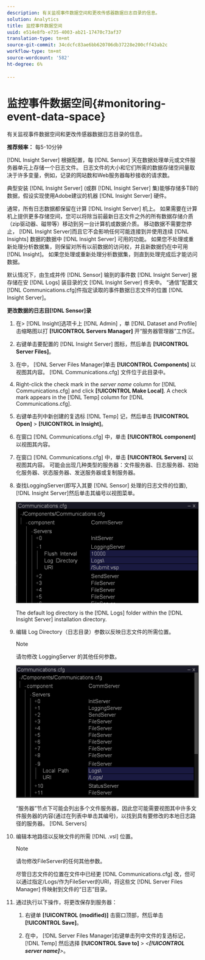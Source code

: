 ```yaml
---
description: 有关监视事件数据空间和更改传感器数据日志目录的信息。
solution: Analytics
title: 监控事件数据空间
uuid: e514e8fb-e735-4003-ab21-17470c73af37
translation-type: tm+mt
source-git-commit: 34cdcfc83ae6bb620706db37228e200cff43ab2c
workflow-type: tm+mt
source-wordcount: '582'
ht-degree: 6%

---
```



# 监控事件数据空间{#monitoring-event-data-space}

有关监视事件数据空间和更改传感器数据日志目录的信息。

**推荐频率：** 每5-10分钟

[!DNL Insight Server] 根据配置，每 [!DNL Sensor] 天在数据处理单元或文件服务器单元上存储一个日志文件。 日志文件的大小和它们所需的数据存储空间量取决于许多变量，例如，记录的网站数和Web服务器每秒接收的请求数。

典型安装 [!DNL Insight Server] (或群 [!DNL Insight Server] 集)能够存储多TB的数据，假设实现使用Adobe建议的机器 [!DNL Insight Server] 硬件。

通常，所有日志数据都保留在计算 [!DNL Insight Server] 机上。 如果需要在计算机上提供更多存储空间，您可以将除当前最新日志文件之外的所有数据存储介质（zip驱动器、磁带等）移动到另一台计算机或数据介质。 移动数据不需要您停止， [!DNL Insight Server]而且它不会影响任何可能连接到并使用连续 [!DNL Insights] 数据的数据中 [!DNL Insight Server] 可用的功能。 如果您不处理或重新处理分析数据集，则保留对所有以前数据的访问权，并且新数据仍在中可用 [!DNL Insight]。 如果您处理或重新处理分析数据集，则直到处理完成后才能访问数据。

默认情况下，由生成并传 [!DNL Sensor] 输到的事件数 [!DNL Insight Server] 据存储在安 [!DNL Logs] 装目录的文 [!DNL Insight Server] 件夹中。 “通信”配置文 [!DNL Communications.cfg]件指定读取的事件数据日志文件的位置 [!DNL Insight Server]。

**更改数据的日志目[!DNL Sensor]录**

1. 在> [!DNL Insight]选项卡上 [!DNL Admin] ，单 [!DNL Dataset and Profile] 击缩略图以打 **[!UICONTROL Servers Manager]** 开“服务器管理器”工作区。
1. 右键单击要配置的 [!DNL Insight Server] 图标，然后单击 **[!UICONTROL Server Files]**。
1. 在中， [!DNL Server Files Manager]单击 **[!UICONTROL Components]** 以视图其内容。 [!DNL Communications.cfg] 文件位于此目录中。
1. Right-click the check mark in the *server name* column for [!DNL Communications.cfg] and click **[!UICONTROL Make Local]**. A check mark appears in the [!DNL Temp] column for [!DNL Communications.cfg].
1. 右键单击列中新创建的复选标 [!DNL Temp] 记，然后单击 **[!UICONTROL Open]** > **[!UICONTROL in Insight]**。
1. 在窗口 [!DNL Communications.cfg] 中，单击 **[!UICONTROL component]** 以视图其内容。
1. 在窗口 [!DNL Communications.cfg] 中，单击 **[!UICONTROL Servers]** 以视图其内容。 可能会出现几种类型的服务器：文件服务器、日志服务器、初始化服务器、状态服务器、发送服务器或复制服务器。
1. 查找LoggingServer(即写入其要 [!DNL Sensor] 处理的日志文件的位置), [!DNL Insight Server]然后单击其编号以视图菜单。

   ![步骤信息](assets/cfg_communications_examplevalues_logging.png)

   The default log directory is the [!DNL Logs] folder within the [!DNL Insight Server] installation directory.

1. 编辑 Log Directory（日志目录）参数以反映日志文件的所需位置。

   >[!NOTE]
   >
   >请勿修改 LoggingServer 的其他任何参数。

   ![](assets/cfg_communicates_logslocalpath_egvalues.png)

   “服务器”节点下可能会列出多个文件服务器，因此您可能需要视图其中许多文件服务器的内容(通过在列表中单击其编号)，以找到具有要修改的本地日志路径的服务器。 [!DNL Servers]

1. 编辑本地路径以反映文件的所需 [!DNL .vsl] 位置。

   >[!NOTE]
   >
   >请勿修改FileServer的任何其他参数。

   尽管日志文件的位置在文件中已经更 [!DNL Communications.cfg] 改，但可以通过指定/Logs/作为FileServer的URI，将这些文 [!DNL Server Files Manager] 件映射到文件的“日志”目录。

1. 通过执行以下操作，将更改保存到服务器：

   1. 右键单 **[!UICONTROL (modified)]** 击窗口顶部，然后单击 **[!UICONTROL Save]**。

   1. 在中， [!DNL Server Files Manager]右键单击列中文件的复选标记， [!DNL Temp] 然后选择 **[!UICONTROL Save to]** > *&lt;**[!UICONTROL server name]**>*。

